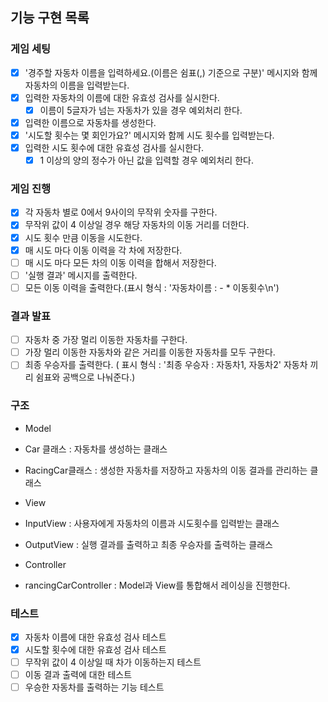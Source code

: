 ## 기능 구현 목록

### 게임 세팅

- [x] '경주할 자동차 이름을 입력하세요.(이름은 쉼표(,) 기준으로 구분)' 메시지와 함께 자동차의 이름을 입력받는다.
- [x] 입력한 자동차의 이름에 대한 유효성 검사를 실시한다.
  - [x] 이름이 5글자가 넘는 자동차가 있을 경우 예외처리 한다.
- [x] 입력한 이름으로 자동차를 생성한다.
- [x] '시도할 횟수는 몇 회인가요?' 메시지와 함께 시도 횟수를 입력받는다.
- [x] 입력한 시도 횟수에 대한 유효성 검사를 실시한다.
  - [x] 1 이상의 양의 정수가 아닌 값을 입력할 경우 예외처리 한다.

### 게임 진행

- [x] 각 자동차 별로 0에서 9사이의 무작위 숫자를 구한다.
- [x] 무작위 값이 4 이상일 경우 해당 자동차의 이동 거리를 더한다.
- [x] 시도 횟수 만큼 이동을 시도한다.
- [x] 매 시도 마다 이동 이력을 각 차에 저장한다.
- [ ] 매 시도 마다 모든 차의 이동 이력을 합해서 저장한다.
- [ ] '실행 결과' 메시지를 출력한다.
- [ ] 모든 이동 이력을 출력한다.(표시 형식 : '자동차이름 : - \* 이동횟수\n')

### 결과 발표

- [ ] 자동차 중 가장 멀리 이동한 자동차를 구한다.
- [ ] 가장 멀리 이동한 자동차와 같은 거리를 이동한 자동차를 모두 구한다.
- [ ] 최종 우승자를 출력한다. ( 표시 형식 : '최종 우승자 : 자동차1, 자동차2' 자동차 끼리 쉼표와 공백으로 나눠준다.)

### 구조

- Model
- Car 클래스 : 자동차를 생성하는 클래스
- RacingCar클래스 : 생성한 자동차를 저장하고 자동차의 이동 결과를 관리하는 클래스

- View
- InputView : 사용자에게 자동차의 이름과 시도횟수를 입력받는 클래스
- OutputView : 실행 결과를 출력하고 최종 우승자를 출력하는 클래스

- Controller
- rancingCarController : Model과 View를 통합해서 레이싱을 진행한다.

### 테스트

- [x] 자동차 이름에 대한 유효성 검사 테스트
- [x] 시도할 횟수에 대한 유효성 검사 테스트
- [ ] 무작위 값이 4 이상일 때 차가 이동하는지 테스트
- [ ] 이동 결과 출력에 대한 테스트
- [ ] 우승한 자동차를 출력하는 기능 테스트
